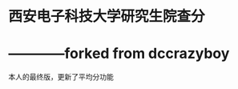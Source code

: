 ﻿西安电子科技大学研究生院查分
============================
————forked from dccrazyboy
============================

本人的最终版，更新了平均分功能